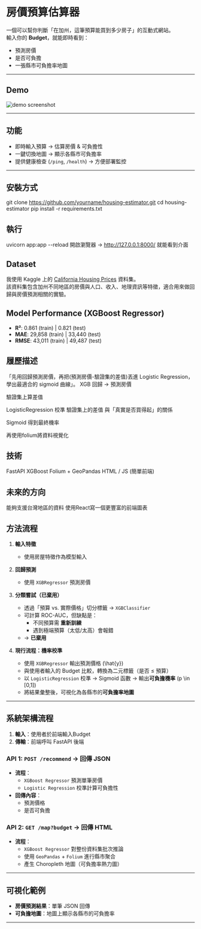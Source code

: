 # 房價預算估算器 
一個可以幫你判斷「在加州，這筆預算能買到多少房子」的互動式網站。  
輸入你的 **Budget**，就能即時看到：
- 預測房價
- 是否可負擔
- 一張縣市可負擔率地圖

---

## Demo
![demo screenshot](docs/demo.png)

---

## 功能
- 即時輸入預算 → 估算房價 & 可負擔性
- 一鍵切換地圖 → 顯示各縣市可負擔率
- 提供健康檢查 (`/ping`, `/health`) → 方便部署監控

---

## 安裝方式
git clone https://github.com/yourname/housing-estimator.git
cd housing-estimator
pip install -r requirements.txt

## 執行
uvicorn app:app --reload
開啟瀏覽器 → http://127.0.0.1:8000/
就能看到介面

## Dataset
我使用 Kaggle 上的 [California Housing Prices](https://www.kaggle.com/datasets/camnugent/california-housing-prices) 資料集。  
該資料集包含加州不同地區的房價與人口、收入、地理資訊等特徵，適合用來做回歸與房價預測相關的實驗。

## Model Performance (XGBoost Regressor)
- **R²**: 0.861 (train) | 0.821 (test)
- **MAE**: 29,858 (train) | 33,440 (test)
- **RMSE**: 43,011 (train) | 49,487 (test)

## 履歷描述
「先用回歸預測房價，再把(預測房價-驗證集的差值)丟進 Logistic Regression，學出最適合的 sigmoid 曲線」。
XGB 回歸 → 預測房價 

驗證集上算差值 

LogisticRegression 校準 
驗證集上的差值 與「真實是否買得起」的關係

Sigmoid 得到最終機率

再使用folium將資料視覺化

## 技術
FastAPI
XGBoost
Folium + GeoPandas
HTML / JS (簡單前端)

## 未來的方向
能夠支援台灣地區的資料
使用React寫一個更豐富的前端圖表

## 方法流程
1. **輸入特徵**  
   - 使用房屋特徵作為模型輸入

2. **回歸預測**  
   - 使用 `XGBRegressor` 預測房價

3. **分類嘗試（已棄用）**  
   - 透過「預算 vs. 實際價格」切分標籤 → `XGBClassifier`  
   - 可計算 ROC-AUC，但缺點是：  
     - 不同預算需 **重新訓練**  
     - 遇到極端預算（太低/太高）會報錯  
   - → **已棄用**

4. **現行流程：機率校準**  
   - 使用 `XGBRegressor` 輸出預測價格 \(\hat{y}\)  
   - 與使用者輸入的 Budget 比較，轉換為二元標籤（是否 ≤ 預算）  
   - 以 `LogisticRegression` 校準 → Sigmoid 函數 → 輸出**可負擔機率** \(p \in [0,1]\)  
   - 將結果彙整後，可視化為各縣市的**可負擔率地圖**

---

## 系統架構流程
1. **輸入**：使用者於前端輸入Budget  
2. **傳輸**：前端呼叫 FastAPI 後端  

### API 1: `POST /recommend` → 回傳 JSON
- **流程**：
  - `XGBoost Regressor` 預測單筆房價
  - `Logistic Regression` 校準計算可負擔性
- **回傳內容**：
  - 預測價格  
  - 是否可負擔  

### API 2: `GET /map?budget` → 回傳 HTML
- **流程**：
  - `XGBoost Regressor` 對整份資料集批次推論  
  - 使用 `GeoPandas` + `Folium` 進行縣市聚合  
  - 產生 Choropleth 地圖（可負擔率熱力圖）  

---

## 可視化範例
- **房價預測結果**：單筆 JSON 回傳  
- **可負擔地圖**：地圖上顯示各縣市的可負擔率  

---
